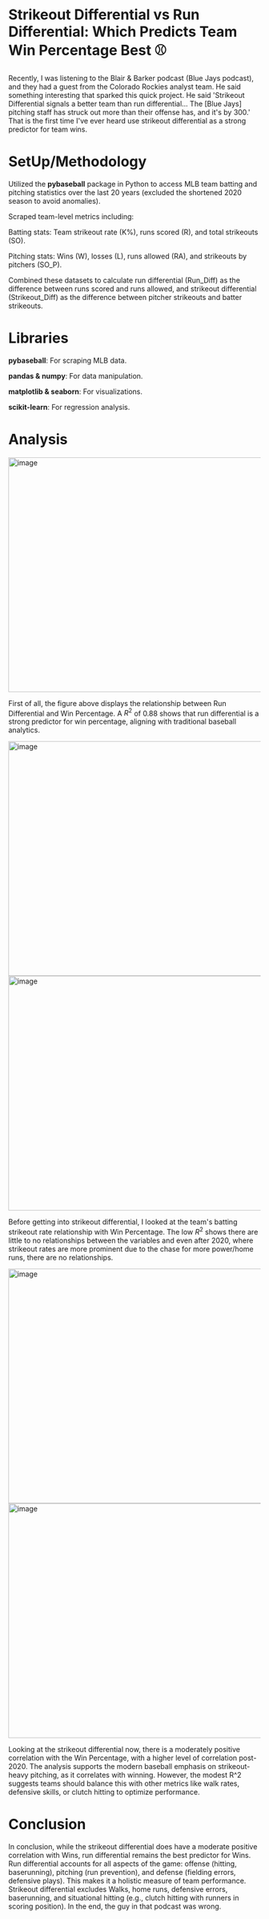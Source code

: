 # Strikeout Differential vs Run Differential: Which Predicts Team Win Percentage Best ⚾

Recently, I was listening to the Blair & Barker podcast (Blue Jays podcast), and they had a guest from the Colorado Rockies analyst team. He said something interesting that sparked this quick project. He said 'Strikeout Differential signals a better team than run differential... The [Blue Jays] pitching staff has struck out more than their offense has, and it's by 300.' That is the first time I've ever heard use strikeout differential as a strong predictor for team wins. 

# SetUp/Methodology 

Utilized the **pybaseball** package in Python to access MLB team batting and pitching statistics over the last 20 years (excluded the shortened 2020 season to avoid anomalies).

Scraped team-level metrics including:

Batting stats: Team strikeout rate (K%), runs scored (R), and total strikeouts (SO).

Pitching stats: Wins (W), losses (L), runs allowed (RA), and strikeouts by pitchers (SO_P).

Combined these datasets to calculate run differential (Run_Diff) as the difference between runs scored and runs allowed, and strikeout differential (Strikeout_Diff) as the difference between pitcher strikeouts and batter strikeouts.

# Libraries

**pybaseball**: For scraping MLB data.

**pandas & numpy**: For data manipulation.

**matplotlib & seaborn**: For visualizations.

**scikit-learn**: For regression analysis.


# Analysis

<img width="846" height="468" alt="image" src="https://github.com/user-attachments/assets/8be3e3ba-ae1d-4063-a2c8-039628da0fe2" />

First of all, the figure above displays the relationship between Run Differential and Win Percentage. A $R^2$ of 0.88 shows that run differential is a strong predictor for win percentage, aligning with traditional baseball analytics.

<img width="846" height="468" alt="image" src="https://github.com/user-attachments/assets/14df2c1f-8058-4ea5-bab4-fb81cff16d4b" />
<img width="846" height="468" alt="image" src="https://github.com/user-attachments/assets/d0df4d9b-9af8-4396-a9d4-6e1923033d49" />

Before getting into strikeout differential, I looked at the team's batting strikeout rate relationship with Win Percentage. The low $R^2$ shows there are little to no relationships between the variables and even after 2020, where strikeout rates are more prominent due to the chase for more power/home runs, there are no relationships.


<img width="846" height="468" alt="image" src="https://github.com/user-attachments/assets/5dc16c35-2f9b-4353-91c6-72fc24e068a4" />
<img width="846" height="468" alt="image" src="https://github.com/user-attachments/assets/f1e25532-f066-4b84-bd8e-31cd8680fb0e" />

Looking at the strikeout differential now, there is a moderately positive correlation with the Win Percentage, with a higher level of correlation post-2020. The analysis supports the modern baseball emphasis on strikeout-heavy pitching, as it correlates with winning. However, the modest R^2 suggests teams should balance this with other metrics like walk rates, defensive skills, or clutch hitting to optimize performance. 

# Conclusion

In conclusion, while the strikeout differential does have a moderate positive correlation with Wins, run differential remains the best predictor for Wins. Run differential accounts for all aspects of the game: offense (hitting, baserunning), pitching (run prevention), and defense (fielding errors, defensive plays). This makes it a holistic measure of team performance. Strikeout differential excludes Walks, home runs, defensive errors, baserunning, and situational hitting (e.g., clutch hitting with runners in scoring position). In the end, the guy in that podcast was wrong.








